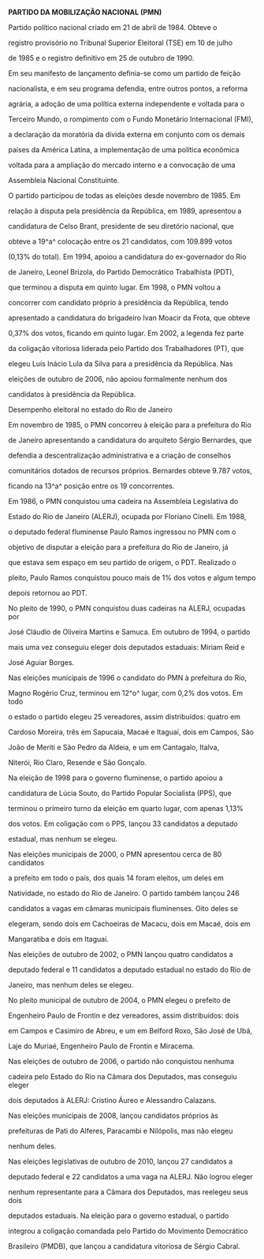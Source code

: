 **PARTIDO DA MOBILIZAÇÃO NACIONAL (PMN)**



Partido político nacional criado em 21 de abril de 1984. Obteve o

registro provisório no Tribunal Superior Eleitoral (TSE) em 10 de julho

de 1985 e o registro definitivo em 25 de outubro de 1990.



Em seu manifesto de lançamento definia-se como um partido de feição

nacionalista, e em seu programa defendia, entre outros pontos, a reforma

agrária, a adoção de uma política externa independente e voltada para o

Terceiro Mundo, o rompimento com o Fundo Monetário Internacional (FMI),

a declaração da moratória da dívida externa em conjunto com os demais

países da América Latina, a implementação de uma política econômica

voltada para a ampliação do mercado interno e a convocação de uma

Assembleia Nacional Constituinte.



O partido participou de todas as eleições desde novembro de 1985. Em

relação à disputa pela presidência da República, em 1989, apresentou a

candidatura de Celso Brant, presidente de seu diretório nacional, que

obteve a 19^a^ colocação entre os 21 candidatos, com 109.899 votos

(0,13% do total). Em 1994, apoiou a candidatura do ex-governador do Rio

de Janeiro, Leonel Brizola, do Partido Democrático Trabalhista (PDT),

que terminou a disputa em quinto lugar. Em 1998, o PMN voltou a

concorrer com candidato próprio à presidência da República, tendo

apresentado a candidatura do brigadeiro Ivan Moacir da Frota, que obteve

0,37% dos votos, ficando em quinto lugar. Em 2002, a legenda fez parte

da coligação vitoriosa liderada pelo Partido dos Trabalhadores (PT), que

elegeu Luís Inácio Lula da Silva para a presidência da República. Nas

eleições de outubro de 2006, não apoiou formalmente nenhum dos

candidatos à presidência da República.



Desempenho eleitoral no estado do Rio de Janeiro



Em novembro de 1985, o PMN concorreu à eleição para a prefeitura do Rio

de Janeiro apresentando a candidatura do arquiteto Sérgio Bernardes, que

defendia a descentralização administrativa e a criação de conselhos

comunitários dotados de recursos próprios. Bernardes obteve 9.787 votos,

ficando na 13^a^ posição entre os 19 concorrentes.



Em 1986, o PMN conquistou uma cadeira na Assembleia Legislativa do

Estado do Rio de Janeiro (ALERJ), ocupada por Floriano Cinelli. Em 1988,

o deputado federal fluminense Paulo Ramos ingressou no PMN com o

objetivo de disputar a eleição para a prefeitura do Rio de Janeiro, já

que estava sem espaço em seu partido de origem, o PDT. Realizado o

pleito, Paulo Ramos conquistou pouco mais de 1% dos votos e algum tempo

depois retornou ao PDT.



No pleito de 1990, o PMN conquistou duas cadeiras na ALERJ, ocupadas por

José Cláudio de Oliveira Martins e Samuca. Em outubro de 1994, o partido

mais uma vez conseguiu eleger dois deputados estaduais: Miriam Reid e

José Aguiar Borges.



Nas eleições municipais de 1996 o candidato do PMN à prefeitura do Rio,

Magno Rogério Cruz, terminou em 12^o^ lugar, com 0,2% dos votos. Em todo

o estado o partido elegeu 25 vereadores, assim distribuídos: quatro em

Cardoso Moreira, três em Sapucaia, Macaé e Itaguaí, dois em Campos, São

João de Meriti e São Pedro da Aldeia, e um em Cantagalo, Italva,

Niterói, Rio Claro, Resende e São Gonçalo.



Na eleição de 1998 para o governo fluminense, o partido apoiou a

candidatura de Lúcia Souto, do Partido Popular Socialista (PPS), que

terminou o primeiro turno da eleição em quarto lugar, com apenas 1,13%

dos votos. Em coligação com o PPS, lançou 33 candidatos a deputado

estadual, mas nenhum se elegeu.



Nas eleições municipais de 2000, o PMN apresentou cerca de 80 candidatos

a prefeito em todo o país, dos quais 14 foram eleitos, um deles em

Natividade, no estado do Rio de Janeiro. O partido também lançou 246

candidatos a vagas em câmaras municipais fluminenses. Oito deles se

elegeram, sendo dois em Cachoeiras de Macacu, dois em Macaé, dois em

Mangaratiba e dois em Itaguaí.



Nas eleições de outubro de 2002, o PMN lançou quatro candidatos a

deputado federal e 11 candidatos a deputado estadual no estado do Rio de

Janeiro, mas nenhum deles se elegeu.



No pleito municipal de outubro de 2004, o PMN elegeu o prefeito de

Engenheiro Paulo de Frontin e dez vereadores, assim distribuídos: dois

em Campos e Casimiro de Abreu, e um em Belford Roxo, São José de Ubá,

Laje do Muriaé, Engenheiro Paulo de Frontin e Miracema.



Nas eleições de outubro de 2006, o partido não conquistou nenhuma

cadeira pelo Estado do Rio na Câmara dos Deputados, mas conseguiu eleger

dois deputados à ALERJ: Cristino Áureo e Alessandro Calazans.



Nas eleições municipais de 2008, lançou candidatos próprios às

prefeituras de Pati do Alferes, Paracambi e Nilópolis, mas não elegeu

nenhum deles.



Nas eleições legislativas de outubro de 2010, lançou 27 candidatos a

deputado federal e 22 candidatos a uma vaga na ALERJ. Não logrou eleger

nenhum representante para a Câmara dos Deputados, mas reelegeu seus dois

deputados estaduais. Na eleição para o governo estadual, o partido

integrou a coligação comandada pelo Partido do Movimento Democrático

Brasileiro (PMDB), que lançou a candidatura vitoriosa de Sérgio Cabral.




